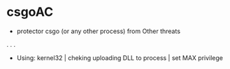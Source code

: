 # csgoAC
* protector csgo (or any other process) from Other threats

.
.
.

* Using: kernel32 | cheking uploading DLL to process | set MAX privilege
